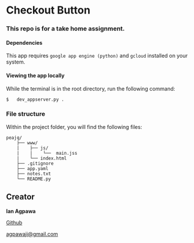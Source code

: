 # Checkout Button    

### This repo is for a take home assignment.  

#### Dependencies
This app requires `google app engine (python)` and `gcloud` installed on your system.

#### Viewing the app locally
While the terminal is in the root directory, run the following command:
```
$   dev_appserver.py .
```

### File structure
Within the project folder, you will find the following files:

```
peajq/
    ├── www/
    |    ├── js/
    |    |    └──  main.jss
    |    └── index.html
    ├── .gitignore
    ├── app.yaml
    ├── notes.txt
    └── README.py
```

## Creator

**Ian Agpawa**


[Github](https://github.com/ianagpawa)

 agpawaji@gmail.com
